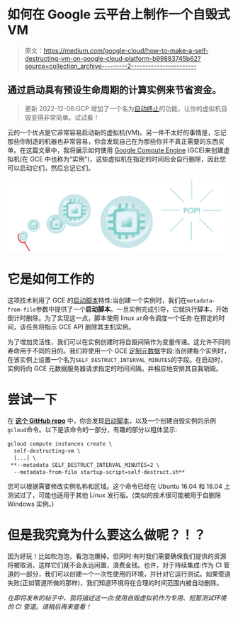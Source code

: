 # 如何在 Google 云平台上制作一个自毁式 VM

> 原文：<https://medium.com/google-cloud/how-to-make-a-self-destructing-vm-on-google-cloud-platform-b99883745b62?source=collection_archive---------2----------------------->

## 通过启动具有预设生命周期的计算实例来节省资金。

> 更新 2022-12-06:GCP 增加了一个名为[自动终止](https://cloud.google.com/compute/docs/instances/limit-vm-runtime)的功能，让你的虚拟机自毁变得非常简单。试试看！

云的一个优点是它非常容易启动新的虚拟机(VM)。另一件不太好的事情是，忘记那些你制造的机器也非常容易，你会发现自己在为那些你并不真正需要的东西买单。在这篇文章中，我将展示如何使用 [Google Compute Engine](https://cloud.google.com/compute/) (GCE)来创建虚拟机(在 GCE 中也称为“实例”)，这些虚拟机在指定的时间后会自行删除，因此您可以启动它们，然后忘记它们。

![](img/9e21a0ef98706552e87bbe6875145ee9.png)

# 它是如何工作的

这项技术利用了 GCE 的[启动脚本](https://cloud.google.com/compute/docs/startupscript)特性:当创建一个实例时，我们在`metadata-from-file`参数中提供了一个**启动脚本**。一旦实例完成引导，它就执行脚本，开始倒计时删除。为了实现这一点，脚本使用 linux `at`命令调度一个任务:在预定的时间，该任务将指示 GCE API 删除其主机实例。

为了增加灵活性，我们可以在实例创建时将自毁间隔作为变量传递。这允许不同的寿命用于不同的目的。我们将使用一个 GCE [定制元数据](https://cloud.google.com/compute/docs/storing-retrieving-metadata#custom)字段:当创建每个实例时，在该实例上设置一个名为`SELF_DESTRUCT_INTERVAL_MINUTES`的字段。在启动时，实例将向 GCE 元数据服务器请求指定的时间间隔，并相应地安排其自我销毁。

# 尝试一下

在 [**这个 GitHub repo**](https://github.com/davidstanke/samples/tree/master/self-destructing-vm) 中，你会发现[启动脚本](https://github.com/davidstanke/samples/blob/master/self-destructing-vm/self-destruct.sh)，以及一个创建自毁实例的示例`gcloud`命令。以下是该命令的一部分，有趣的部分以粗体显示:

```
gcloud compute instances create \
  self-destructing-vm \
  [...] \
 **--metadata SELF_DESTRUCT_INTERVAL_MINUTES=2 \
  --metadata-from-file startup-script=self-destruct.sh**
```

您可以根据需要修改实例名称和区域。这个命令已经在 Ubuntu 16.04 和 18.04 上测试过了，可能也适用于其他 Linux 发行版。(类似的技术很可能被用于自删除 Windows 实例。)

# 但是我究竟为什么要这么做呢？！？

因为好玩！比如吹泡泡，看泡泡爆掉。但同时:有时我们需要确保我们提供的资源将被取消，这样它们就不会永远闲置，浪费金钱。也许，对于持续集成:作为 CI 管道的一部分，我们可以创建一个一次性使用的环境，并针对它运行测试。如果管道失败(正如管道所做的那样)，我们知道环境将在合理的时间范围内被自动删除。

*在即将发布的帖子中，我将描述这一点:使用自毁虚拟机作为专用、短暂测试环境的 CI 管道。请稍后再来查看！*
